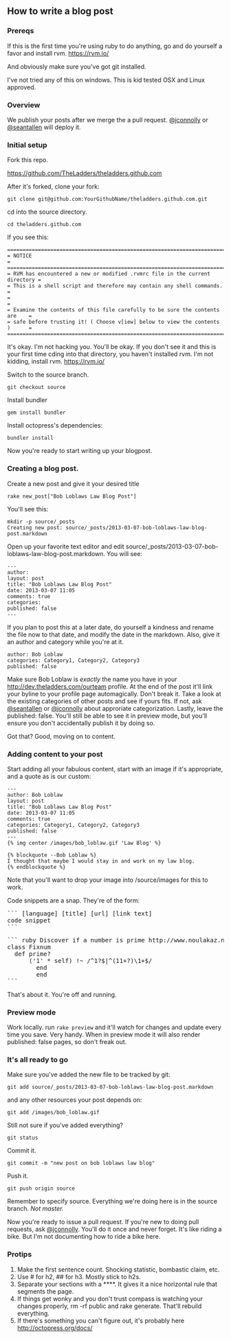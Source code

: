 ## How to write a blog post

### Prereqs

If this is the first time you're using ruby to do anything, go and do yourself a favor and install rvm.  https://rvm.io/

And obviously make sure you've got git installed.

I've not tried any of this on windows.  This is kid tested OSX and Linux approved.

### Overview

We publish your posts after we merge the a pull request.  [@jconnolly](https://github.com/jconnolly) or [@seantallen](https://github.com/seantallen) will deploy it.  

### Initial setup

Fork this repo.

https://github.com/TheLadders/theladders.github.com

After it's forked, clone your fork:
```
git clone git@github.com:YourGithubName/theladders.github.com.git
```

cd into the source directory.
```
cd theladders.github.com
```

If you see this:
```
==============================================================================
= NOTICE                                                                     =
==============================================================================
= RVM has encountered a new or modified .rvmrc file in the current directory =
= This is a shell script and therefore may contain any shell commands.       =
=                                                                            =
= Examine the contents of this file carefully to be sure the contents are    =
= safe before trusting it! ( Choose v[iew] below to view the contents )      =
==============================================================================
```

It's okay.  I'm not hacking you.  You'll be okay.  If you don't see it and this is your first time cding into that directory, you haven't installed rvm.  I'm not kidding, install rvm.  https://rvm.io/

Switch to the source branch.

```
git checkout source
```

Install bundler

```
gem install bundler
```

Install octopress's dependencies:

```
bundler install
```

Now you're ready to start writing up your blogpost.

### Creating a blog post.

Create a new post and give it your desired title

```
rake new_post["Bob Loblaws Law Blog Post"]
```

You'll see this:

```
mkdir -p source/_posts
Creating new post: source/_posts/2013-03-07-bob-loblaws-law-blog-post.markdown
```

Open up your favorite text editor and edit source/_posts/2013-03-07-bob-loblaws-law-blog-post.markdown.  You will see:

```
---                                                                                                                                                                                                                                     
author:
layout: post
title: "Bob Loblaws Law Blog Post"
date: 2013-03-07 11:05
comments: true
categories: 
published: false
---
```

If you plan to post this at a later date, do yourself a kindness and rename the file now to that date, and modify the date in the markdown.  Also, give it an author and category while you're at it. 

```
author: Bob Loblaw
categories: Category1, Category2, Category3
published: false
```

Make sure Bob Loblaw is *exactly* the name you have in your http://dev.theladders.com/ourteam profile.  At the end of the post it'll link your byline to your profile page automagically.  Don't break it.
Take a look at the existing categories of other posts and see if yours fits.  If not, ask [@seantallen](https://github.com/seantallen) or [@jconnolly](https://github.com/jconnolly) about approriate categorization.
Lastly, leave the published: false.  You'll still be able to see it in preview mode, but you'll ensure you don't accidentally publish it by doing so.

Got that?  Good, moving on to content.


### Adding content to your post
Start adding all your fabulous content, start with an image if it's appropriate, and a quote as is our custom:
```
---         
author: Bob Loblaw
layout: post
title: "Bob Loblaws Law Blog Post"
date: 2013-03-07 11:05
comments: true
categories: Category1, Category2, Category3
published: false
---
{% img center /images/bob_loblaw.gif 'Law Blog' %}

{% blockquote --Bob Loblaw %}
I thought that maybe I would stay in and work on my law blog.
{% endblockquote %}
```

Note that you'll want to drop your image into /source/images for this to work.

Code snippets are a snap.  They're of the form:

<pre>
``` [language] [title] [url] [link text]
code snippet
```
</pre>

<pre>
``` ruby Discover if a number is prime http://www.noulakaz.net/weblog/2007/03/18/a-regular-expression-to-check-for-prime-numbers/ Source Article
class Fixnum
  def prime?
      ('1' * self) !~ /^1?$|^(11+?)\1+$/
	    end
		end
```
</pre>
That's about it.  You're off and running.  

### Preview mode

Work locally.  run
```rake preview```
and it'll watch for changes and update every time you save.  Very handy.  When in preview mode it will also render published: false pages, so don't freak out.

### It's all ready to go
Make sure you've added the new file to be tracked by git:

```
git add source/_posts/2013-03-07-bob-loblaws-law-blog-post.markdown
```
and any other resources your post depends on:

```
git add /images/bob_loblaw.gif
```

Still not sure if you've added everything?  

```
git status
```

Commit it.
```
git commit -m "new post on bob loblaws law blog"
```

Push it.

```
git push origin source
```

Remember to specify source.  Everything we're doing here is in the source branch.  *Not master.*

Now you're ready to issue a pull request.  If you're new to doing pull requests, ask [@jconnolly](https://github.com/jconnolly).  You'll do it once and never forget.  It's like riding a bike.  But I'm not documenting how to ride a bike here.

### Protips

1. Make the first sentence count.  Shocking statistic, bombastic claim, etc.  
2. Use # for h2, ## for h3.  Mostly stick to h2s.  
3. Separate your sections with a ****.  It gives it a nice horizontal rule that segments the page.
4. If things get wonky and you don't trust compass is watching your changes properly, rm -rf public and rake generate.  That'll rebuild everything.
5. If there's something you can't figure out, it's probably here http://octopress.org/docs/

